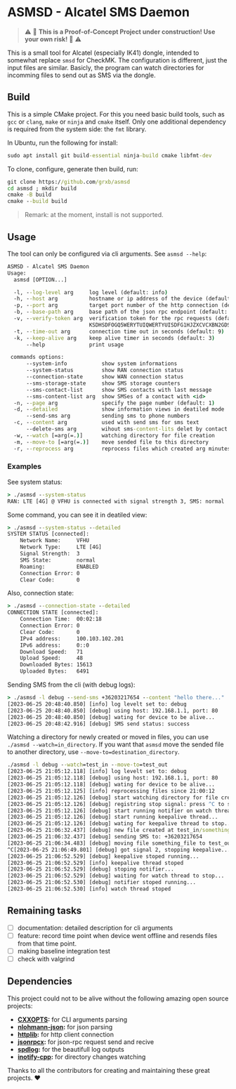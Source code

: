# ASMSD - Alcatel SMS Daemon

> :warning: :construction: **This is a Proof-of-Concept Project under construction! Use your own risk!** :construction: :warning:

This is a small tool for Alcatel (especially IK41) dongle, intended to somewhat replace `smsd` for CheckMK. The configuration is different, just the input files are similar. Basicly, the program can watch directories for incomming files to send out as SMS via the dongle.

## Build

This is a simple CMake project. For this you need basic build tools, such as `gcc` or `clang`, `make` or `ninja` and `cmake` itself. Only one additional dependency is required from the system side: the `fmt` library.

In Ubuntu, run the following for install:
```cmd
sudo apt install git build-essential ninja-build cmake libfmt-dev
```

To clone, configure, generate then build, run:
```cmd
git clone https://github.com/grxb/asmsd
cd asmsd ; mkdir build
cmake -B build
cmake --build build
```

> Remark: at the moment, install is not supported.

## Usage

The tool can only be configured via cli arguments. See `asmsd --help`:
```cmd
ASMSD - Alcatel SMS Daemon
Usage:
  asmsd [OPTION...]

  -l, --log-level arg     log level (default: info)
  -h, --host arg          hostname or ip address of the device (default: 192.168.1.1)
  -p, --port arg          target port number of the http connection (default: 80)
  -b, --base-path arg     base path of the json rpc endpoint (default: /jrd/webapi)
  -v, --verify-token arg  verification token for the rpc requests (default: 
                          KSDHSDFOGQ5WERYTUIQWERTYUISDFG1HJZXCVCXBN2GDSMNDHKVKFsVBNf)
  -t, --time-out arg      connection time out in seconds (default: 9)
  -k, --keep-alive arg    keep alive timer in seconds (default: 3)
      --help              print usage

 commands options:
      --system-info           show system informations
      --system-status         show RAN connection status
      --connection-state      show WAN connection status
      --sms-storage-state     show SMS storage counters
      --sms-contact-list      show SMS contacts with last message
      --sms-content-list arg  show SMSes of a contact with <id>
  -n, --page arg              specify the page number (default: 1)
  -d, --detailed              show information views in deatiled mode
      --send-sms arg          sending sms to phone numbers
  -c, --content arg           used with send sms for sms text
      --delete-sms arg        wihout sms-content-lits delet by contact id
  -w, --watch [=arg(=.)]      watching directory for file creation
  -m, --move-to [=arg(=.)]    move sended file to this directory
  -r, --reprocess arg         reprocess files which created arg minutes ago (default: 5)
```

### Examples

See system status:
```cmd
> ./asmsd --system-status
RAN: LTE [4G] @ VFHU is connected with signal strength 3, SMS: normal
```

Some command, you can see it in deatiled view:
```cmd
> ./asmsd --system-status --detailed
SYSTEM STATUS [connected]:
	Network Name:     VFHU
	Network Type:     LTE [4G]
	Signal Strength:  3
	SMS State:        normal
	Roaming:          ENABLED
	Connection Error: 0
	Clear Code:       0
```

Also, connection state:
```cmd
> ./asmsd --connection-state --detailed
CONNECTION STATE [connected]:
	Connection Time:  00:02:18
	Connection Error: 0
	Clear Code:       0
	IPv4 address:     100.103.102.201
	IPv6 address:     0::0
	Download Speed:   71
	Upload Speed:     48
	Downloaded Bytes: 15613
	Uploaded Bytes:   6491
```

Sending SMS from the cli (with debug logs):
```cmd
> ./asmsd -l debug --send-sms +36203217654 --content "hello there..."
[2023-06-25 20:48:40.850] [info] log levelt set to: debug
[2023-06-25 20:48:40.850] [debug] using host: 192.168.1.1, port: 80
[2023-06-25 20:48:40.850] [debug] wating for device to be alive...
[2023-06-25 20:48:42.916] [debug] SMS send status: success
```

Watching a directory for newly created or moved in files,
you can use `./asmsd --watch=in_directory`. If you want that
`asmsd` move the sended file to another directory, use `--move-to=destination_directory`.
```cmd
./asmsd -l debug --watch=test_in --move-to=test_out
[2023-06-25 21:05:12.118] [info] log levelt set to: debug
[2023-06-25 21:05:12.118] [debug] using host: 192.168.1.1, port: 80
[2023-06-25 21:05:12.118] [debug] wating for device to be alive...
[2023-06-25 21:05:12.125] [info] reprocessing files since 21:00:12
[2023-06-25 21:05:12.126] [debug] start watching directory for file creation: test_in
[2023-06-25 21:05:12.126] [debug] registring stop signal: press ^C to stop watching...
[2023-06-25 21:05:12.126] [debug] start running notifier on watch thread...
[2023-06-25 21:05:12.126] [debug] start running keepalive thread...
[2023-06-25 21:05:12.126] [debug] wating for keepalive thread to stop...
[2023-06-25 21:06:32.437] [debug] new file created at test_in/something_file
[2023-06-25 21:06:32.437] [debug] sending SMS to: +36203217654
[2023-06-25 21:06:34.483] [debug] moving file something_file to test_out
^C[2023-06-25 21:06:49.801] [debug] got signal 2, stopping keepalive...
[2023-06-25 21:06:52.529] [debug] keepalive stoped running...
[2023-06-25 21:06:52.529] [info] keepalive thread stoped
[2023-06-25 21:06:52.529] [debug] stoping notifier...
[2023-06-25 21:06:52.529] [debug] waiting for watch thread to stop...
[2023-06-25 21:06:52.530] [debug] notifier stoped running...
[2023-06-25 21:06:52.530] [info] watch thread stoped
```

## Remaining tasks

- [ ] documentation: detailed description for cli arguments
- [ ] feature: record time point when device went offline and resends files from that time point.
- [ ] making baseline integration test
- [ ] check with valgrind

## Dependencies

This project could not to be alive without the following amazing open source projects:

- **[CXXOPTS](https://github.com/jarro2783/cxxopts):** for CLI arguments parsing
- **[nlohmann-json](https://github.com/nlohmann/json):** for json parsing
- **[httplib](https://github.com/yhirose/cpp-httplib):** for http client connection
- **[jsonrpcx](https://github.com/jsonrpcx/json-rpc-cxx):** for json-rpc request send and recive
- **[spdlog](https://github.com/gabime/spdlog):** for the beautifull log outputs
- **[inotify-cpp](https://github.com/erikzenker/inotify-cpp):** for directory changes watching

Thanks to all the contributors for creating and maintaining these great projects. :heart: 